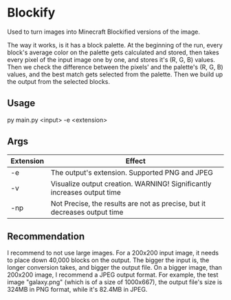 # Blockify

Used to turn images into Minecraft Blockified versions of the image.

The way it works, is it has a block palette. At the beginning of the run, every block's average color on the palette gets calculated and stored, then takes every pixel of the input image one by one, and stores it's (R, G, B) values.
Then we check the difference between the pixels' and the palette's (R, G, B) values, and the best match gets selected from the palette. Then we build up the output from the selected blocks.

## Usage

py main.py &lt;input> -e &lt;extension>

## Args
Extension | Effect
--- | ---
-e | The output's extension. Supported PNG and JPEG
-v | Visualize output creation. WARNING! Significantly increases output time
-np | Not Precise, the results are not as precise, but it decreases output time

## Recommendation

I recommend to not use large images. For a 200x200 input image, it needs to place down 40,000 blocks on the output. The bigger the input is, the longer conversion takes, and bigger the output file.
On a bigger image, than 200x200 image, I recommend a JPEG output format. For example, the test image "galaxy.png" (which is of a size of 1000x667), the output file's size is 324MB in PNG format, while it's 82.4MB in JPEG.

